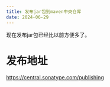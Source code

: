 ```yaml
---
title: 发布jar包到maven中央仓库
date: 2024-06-29
---
```

现在发布jar包已经比以前方便多了。

# 发布地址


https://central.sonatype.com/publishing


